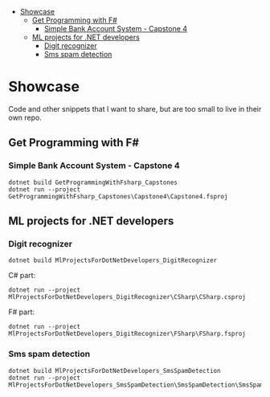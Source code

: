 - [Showcase](#showcase)
  * [Get Programming with F#](#get-programming-with-f-)
    + [Simple Bank Account System - Capstone 4](#simple-bank-account-system---capstone-4)
  * [ML projects for .NET developers](#ml-projects-for-net-developers)
    + [Digit recognizer](#digit-recognizer)
    + [Sms spam detection](#sms-spam-detection)

# Showcase
Code and other snippets that I want to share, but are too small to live in their own repo.

## Get Programming with F#

### Simple Bank Account System - Capstone 4

```
dotnet build GetProgrammingWithFsharp_Capstones
dotnet run --project GetProgrammingWithFsharp_Capstones\Capstone4\Capstone4.fsproj
```
## ML projects for .NET developers

### Digit recognizer

```
dotnet build MlProjectsForDotNetDevelopers_DigitRecognizer
```

C# part:

```
dotnet run --project MlProjectsForDotNetDevelopers_DigitRecognizer\CSharp\CSharp.csproj
```

F# part:

```
dotnet run --project MlProjectsForDotNetDevelopers_DigitRecognizer\FSharp\FSharp.fsproj
```

### Sms spam detection

```
dotnet build MlProjectsForDotNetDevelopers_SmsSpamDetection
dotnet run --project MlProjectsForDotNetDevelopers_SmsSpamDetection\SmsSpamDetection\SmsSpamDetection.fsproj
```